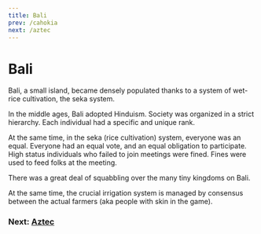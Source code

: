 ```yaml
---
title: Bali
prev: /cahokia
next: /aztec
---
```


# Bali

Bali, a small island, became densely populated thanks to a system of wet-rice cultivation, the seka system.

In the middle ages, Bali adopted Hinduism.
Society was organized in a strict hierarchy.
Each individual had a specific and unique rank.

At the same time, in the seka (rice cultivation) system, everyone was an equal.
Everyone had an equal vote,
and an equal obligation to participate.
High status individuals who failed to join meetings were fined.
Fines were used to feed folks at the meeting.

There was a great deal of squabbling over the many tiny kingdoms on Bali.

At the same time, the crucial irrigation system is managed by consensus between the actual farmers (aka people with skin in the game).

### Next: [Aztec](/aztec)
